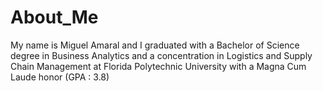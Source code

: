 # About_Me

My name is Miguel Amaral and I graduated with a Bachelor of Science degree in Business Analytics and a concentration in Logistics and Supply Chain Management at Florida Polytechnic University with a Magna Cum Laude honor (GPA : 3.8)
